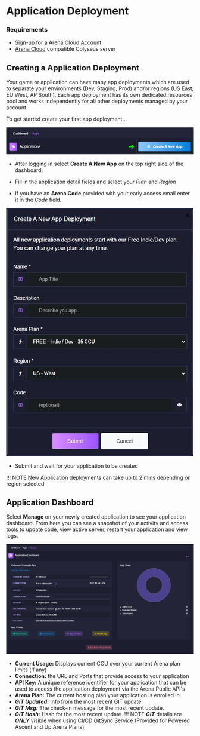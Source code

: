 # Application Deployment

### Requirements

* [Sign-up](https://https://console.colyseus.io/register) for a Arena Cloud Account 
* [Arena Cloud](../create-colyseus-server/) compatible Colyseus server

## Creating a Application Deployment

Your game or application can have many app deployments which are used to separate your environments (Dev, Staging, Prod) and/or regions (US East, EU West, AP South). Each app deployment has its own dedicated resources pool and works independently for all other deployments managed by your account. 

To get started create your first app deployment...

![New Application Button](../../images/create-new-app.jpg)

- After logging in select **Create A New App** on the top right side of the dashboard.

- Fill in the application detail fields and select your *Plan* and *Region*

- If you have an **Arena Code** provided with your early access email enter it in the *Code* field.

![Sign-up Flow](../../images/create-app.jpg)

- Submit and wait for your application to be created

!!! NOTE
    New Application deployments can take up to 2 mins depending on region selected

## Application Dashboard

Select **Manage** on your newly created application to see your application dashboard. From here you can see a snapshot of your activity and access tools to update code, view active server, restart your application and view logs.

![Arena Application Management View](../../images/app-manage-details.jpg)

- **Current Usage:** Displays current CCU over your current Arena plan limits (if any)
- **Connection:** the URL and Ports that provide access to your application
- **API Key:** A unique reference identifier for your application that can be used to access the application deployment via the Arena Public API's
- **Arena Plan:** The current hosting plan your application is enrolled in.
- ***GIT Updated:*** Info from the most recent GIT update.
- ***GIT Msg:*** The check-in message for the most recent update.
- ***GIT Hash:*** Hash for the most recent update.
!!! NOTE
    ***GIT*** details are ***ONLY*** visible when using CI/CD GitSync Service (Provided for Powered Ascent and Up Arena Plans)
